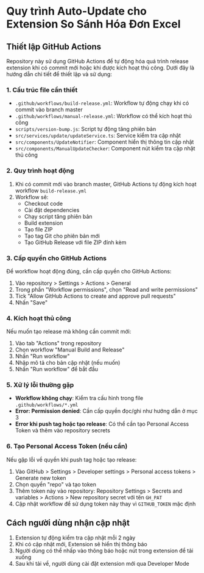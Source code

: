 # Quy trình Auto-Update cho Extension So Sánh Hóa Đơn Excel

## Thiết lập GitHub Actions

Repository này sử dụng GitHub Actions để tự động hóa quá trình release extension khi có commit mới hoặc khi được kích hoạt thủ công. Dưới đây là hướng dẫn chi tiết để thiết lập và sử dụng:

### 1. Cấu trúc file cần thiết

- `.github/workflows/build-release.yml`: Workflow tự động chạy khi có commit vào branch master
- `.github/workflows/manual-release.yml`: Workflow có thể kích hoạt thủ công
- `scripts/version-bump.js`: Script tự động tăng phiên bản
- `src/services/update/updateService.ts`: Service kiểm tra cập nhật
- `src/components/UpdateNotifier`: Component hiển thị thông tin cập nhật
- `src/components/ManualUpdateChecker`: Component nút kiểm tra cập nhật thủ công

### 2. Quy trình hoạt động

1. Khi có commit mới vào branch master, GitHub Actions tự động kích hoạt workflow `build-release.yml`
2. Workflow sẽ:
   - Checkout code
   - Cài đặt dependencies
   - Chạy script tăng phiên bản
   - Build extension
   - Tạo file ZIP
   - Tạo tag Git cho phiên bản mới
   - Tạo GitHub Release với file ZIP đính kèm

### 3. Cấp quyền cho GitHub Actions

Để workflow hoạt động đúng, cần cấp quyền cho GitHub Actions:

1. Vào repository > Settings > Actions > General
2. Trong phần "Workflow permissions", chọn "Read and write permissions"
3. Tick "Allow GitHub Actions to create and approve pull requests"
4. Nhấn "Save"

### 4. Kích hoạt thủ công

Nếu muốn tạo release mà không cần commit mới:

1. Vào tab "Actions" trong repository
2. Chọn workflow "Manual Build and Release"
3. Nhấn "Run workflow"
4. Nhập mô tả cho bản cập nhật (nếu muốn)
5. Nhấn "Run workflow" để bắt đầu

### 5. Xử lý lỗi thường gặp

- **Workflow không chạy**: Kiểm tra cấu hình trong file `.github/workflows/*.yml`
- **Error: Permission denied**: Cần cấp quyền đọc/ghi như hướng dẫn ở mục 3
- **Error khi push tag hoặc tạo release**: Có thể cần tạo Personal Access Token và thêm vào repository secrets

### 6. Tạo Personal Access Token (nếu cần)

Nếu gặp lỗi về quyền khi push tag hoặc tạo release:

1. Vào GitHub > Settings > Developer settings > Personal access tokens > Generate new token
2. Chọn quyền "repo" và tạo token
3. Thêm token này vào repository: Repository Settings > Secrets and variables > Actions > New repository secret với tên `GH_PAT`
4. Cập nhật workflow để sử dụng token này thay vì `GITHUB_TOKEN` mặc định

## Cách người dùng nhận cập nhật

1. Extension tự động kiểm tra cập nhật mỗi 2 ngày
2. Khi có cập nhật mới, Extension sẽ hiển thị thông báo
3. Người dùng có thể nhấp vào thông báo hoặc nút trong extension để tải xuống
4. Sau khi tải về, người dùng cài đặt extension mới qua Developer Mode
